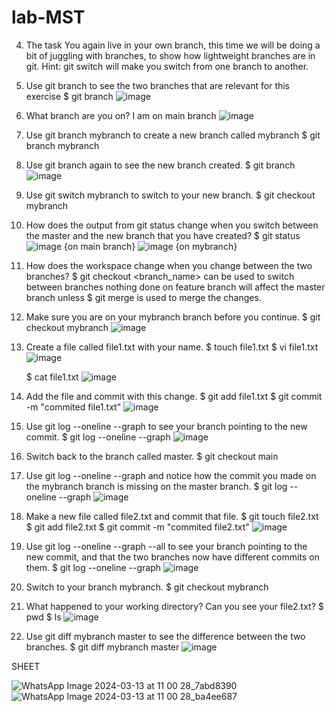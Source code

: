 # lab-MST
4. The task
You again live in your own branch, this time we will be doing a bit of juggling with branches, to show how lightweight branches are in git. Hint: git switch will make you switch from one branch to another.
1.	Use git branch to see the two branches that are relevant for this exercise
   $ git branch
  	![image](https://github.com/Vinay000001/lab-MST/assets/156875473/7b4633da-30d9-4345-a614-84418cf03206)

2.	What branch are you on?
   I am on main branch
   ![image](https://github.com/Vinay000001/lab-MST/assets/156875473/26b6b504-7a45-4f6c-86f0-f09877704f36)

3.	Use git branch mybranch to create a new branch called mybranch
   $ git branch mybranch
4.	Use git branch again to see the new branch created.
   $ git branch![image](https://github.com/Vinay000001/lab-MST/assets/156875473/d9af6db5-dc95-4eed-ad6d-b7ba53618ef1)

5.	Use git switch mybranch to switch to your new branch.
   $ git checkout mybranch
6.	How does the output from git status change when you switch between the master and the new branch that you have created?
   $ git status
  	![image](https://github.com/Vinay000001/lab-MST/assets/156875473/70bd0484-c743-44f6-9ea7-9cc2003af703)
  	{on main branch}
  	![image](https://github.com/Vinay000001/lab-MST/assets/156875473/5900af96-8b08-48f4-a187-55b95e7db581)
  	{on mybranch}

7.	How does the workspace change when you change between the two branches?
   $ git checkout <branch_name> can be used to switch between branches
  	nothing done on feature branch will affect the master branch unless
  	$ git merge <branch name> is used to merge the changes.
8.	Make sure you are on your mybranch branch before you continue.
   $ git checkout mybranch
  	![image](https://github.com/Vinay000001/lab-MST/assets/156875473/e32a6b28-a394-4a75-8a8f-7f9d7a171df7)

9.	Create a file called file1.txt with your name.
   $ touch file1.txt
  	$ vi file1.txt
  	![image](https://github.com/Vinay000001/lab-MST/assets/156875473/95796f4c-30e4-4890-b030-5f9229b055ed)

  	$ cat file1.txt
  	![image](https://github.com/Vinay000001/lab-MST/assets/156875473/796bb635-c8bd-4413-8e05-069a77e5d4c9)

10.	Add the file and commit with this change.
    $ git add file1.txt
    $ git commit -m "commited file1.txt"
   	![image](https://github.com/Vinay000001/lab-MST/assets/156875473/12205e38-d5e4-4444-9245-bd5f50217546)

11.	Use git log --oneline --graph to see your branch pointing to the new commit.
    $ git log --oneline --graph
   	![image](https://github.com/Vinay000001/lab-MST/assets/156875473/6acf278a-0a11-4613-b045-6b8f330124a9)

12.	Switch back to the branch called master.
    $ git checkout main
13.	Use git log --oneline --graph and notice how the commit you made on the mybranch branch is missing on the master branch.
    $ git log --oneline --graph
   	![image](https://github.com/Vinay000001/lab-MST/assets/156875473/db8594c5-e4af-424b-932a-1cbe7b2e04a0)

14.	Make a new file called file2.txt and commit that file.
  	 $ git touch file2.txt
    $ git add file2.txt
    $ git commit -m "commited file2.txt"
   	![image](https://github.com/Vinay000001/lab-MST/assets/156875473/fa800f76-7440-4170-8d98-6f2e473037d1)

15.	Use git log --oneline --graph --all to see your branch pointing to the new commit, and that the two branches now have different commits on them.
    $ git log --oneline --graph
   	![image](https://github.com/Vinay000001/lab-MST/assets/156875473/e89424a4-620b-40d2-b0b7-3ed00bd22797)

16.	Switch to your branch mybranch.
    $ git checkout mybranch
17.	What happened to your working directory? Can you see your file2.txt?
    $ pwd
    $ ls
   	![image](https://github.com/Vinay000001/lab-MST/assets/156875473/195c5223-05bf-4264-aeaf-f460422b36c2)

18.	Use git diff mybranch master to see the difference between the two branches.
    $ git diff mybranch master
   	![image](https://github.com/Vinay000001/lab-MST/assets/156875473/f9ded3d4-85c8-41b2-a925-2d7567fc5deb)

SHEET

![WhatsApp Image 2024-03-13 at 11 00 28_7abd8390](https://github.com/Vinay000001/lab-MST/assets/156875473/2a1714d8-ad99-44ba-9c08-7a9def56df72)
![WhatsApp Image 2024-03-13 at 11 00 28_ba4ee687](https://github.com/Vinay000001/lab-MST/assets/156875473/9202bec3-d3c7-4e95-b960-3349a1ca644f)
